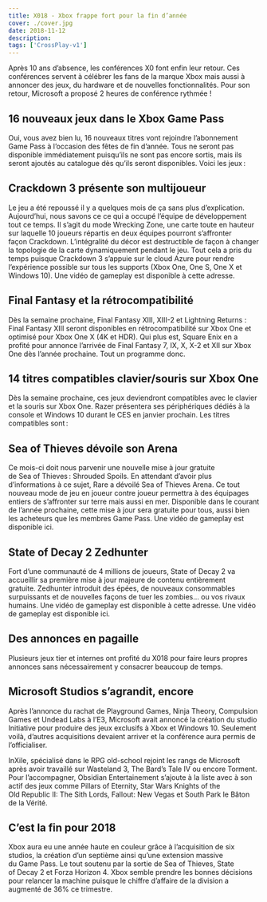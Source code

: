 ```yaml
---
title: X018 - Xbox frappe fort pour la fin d’année
cover: ./cover.jpg
date: 2018-11-12
description: 
tags: ['CrossPlay-v1']
---
```

Après 10 ans d’absence, les conférences X0 font enfin leur retour. Ces conférences servent à célébrer les fans de la marque Xbox mais aussi à annoncer des jeux, du hardware et de nouvelles fonctionnalités. Pour son retour, Microsoft a proposé 2 heures de conférence rythmée !

## 16 nouveaux jeux dans le Xbox Game Pass
Oui, vous avez bien lu, 16 nouveaux titres vont rejoindre l’abonnement Game Pass à l’occasion des fêtes de fin d’année. Tous ne seront pas disponible immédiatement puisqu’ils ne sont pas encore sortis, mais ils seront ajoutés au catalogue dès qu’ils seront disponibles. Voici les jeux : 

## Crackdown 3 présente son multijoueur
Le jeu a été repoussé il y a quelques mois de ça sans plus d’explication. Aujourd’hui, nous savons ce ce qui a occupé l’équipe de développement tout ce temps. Il s’agit du mode Wrecking Zone, une carte toute en hauteur sur laquelle 10 joueurs répartis en deux équipes pourront s’affronter façon Crackdown. L’intégralité du décor est destructible de façon à changer la topologie de la carte dynamiquement pendant le jeu. Tout cela a pris du temps puisque Crackdown 3 s’appuie sur le cloud Azure pour rendre l’expérience possible sur tous les supports (Xbox One, One S, One X et Windows 10). Une vidéo de gameplay est disponible à cette adresse.

## Final Fantasy et la rétrocompatibilité
Dès la semaine prochaine, Final Fantasy XIII, XIII-2 et Lightning Returns : Final Fantasy XIII seront disponibles en rétrocompatibilité sur Xbox One et optimisé pour Xbox One X (4K et HDR). Qui plus est, Square Enix en a profité pour annonce l’arrivée de Final Fantasy 7, IX, X, X-2 et XII sur Xbox One dès l’année prochaine. Tout un programme donc.

## 14 titres compatibles clavier/souris sur Xbox One
Dès la semaine prochaine, ces jeux deviendront compatibles avec le clavier et la souris sur Xbox One. Razer présentera ses périphériques dédiés à la console et Windows 10 durant le CES en janvier prochain. Les titres compatibles sont :

## Sea of Thieves dévoile son Arena
Ce mois-ci doit nous parvenir une nouvelle mise à jour gratuite de Sea of Thieves : Shrouded Spoils. En attendant d’avoir plus d’informations à ce sujet, Rare a dévoilé Sea of Thieves Arena. Ce tout nouveau mode de jeu en joueur contre joueur permettra à des équipages entiers de s’affronter sur terre mais aussi en mer. Disponible dans le courant de l’année prochaine, cette mise à jour sera gratuite pour tous, aussi bien les acheteurs que les membres Game Pass. Une vidéo de gameplay est disponible ici.

## State of Decay 2 Zedhunter
Fort d’une communauté de 4 millions de joueurs, State of Decay 2 va accueillir sa première mise à jour majeure de contenu entièrement gratuite. Zedhunter introduit des épées, de nouveaux consommables surpuissants et de nouvelles façons de tuer les zombies… ou vos rivaux humains. Une vidéo de gameplay est disponible à cette adresse. Une vidéo de gameplay est disponible ici.

## Des annonces en pagaille
Plusieurs jeux tier et internes ont profité du X018 pour faire leurs propres annonces sans nécessairement y consacrer beaucoup de temps.

## Microsoft Studios s’agrandit, encore
Après l’annonce du rachat de Playground Games, Ninja Theory, Compulsion Games et Undead Labs à l’E3, Microsoft avait annoncé la création du studio Initiative pour produire des jeux exclusifs à Xbox et Windows 10. Seulement voilà, d’autres acquisitions devaient arriver et la conférence aura permis de l’officialiser.  

InXile, spécialisé dans le RPG old-school rejoint les rangs de Microsoft après avoir travaillé sur Wasteland 3, The Bard’s Tale IV ou encore Torment. Pour l’accompagner, Obsidian Entertainement s’ajoute à la liste avec à son actif des jeux comme Pillars of Eternity, Star Wars Knights of the Old Republic II: The Sith Lords, Fallout: New Vegas et South Park le Bâton de la Vérité.

## C’est la fin pour 2018
Xbox aura eu une année haute en couleur grâce à l’acquisition de six studios, la création d’un septième ainsi qu’une extension massive du Game Pass. Le tout soutenu par la sortie de Sea of Thieves, State of Decay 2 et Forza Horizon 4. Xbox semble prendre les bonnes décisions pour relancer la machine puisque le chiffre d’affaire de la division a augmenté de 36% ce trimestre.

